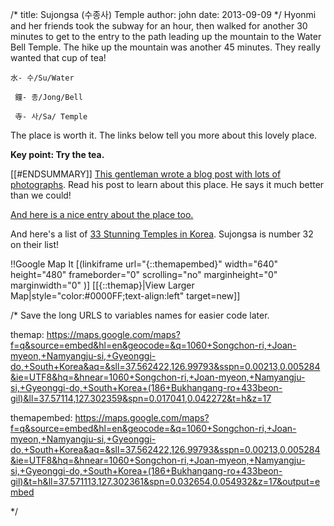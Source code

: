 /*
title: Sujongsa (수종사) Temple
author: john
date: 2013-09-09
*/
Hyonmi and her friends took the subway for an hour, then walked for another 30 minutes to get to the entry to the path leading up the mountain to the Water Bell Temple.  The hike up the mountain was another 45 minutes.  They really wanted that cup of tea!
>   
    水- 수/Su/Water
>    
     鐘- 종/Jong/Bell
>    
     寺- 사/Sa/ Temple

The place is worth it.  The links below tell you more about this lovely place.  

__Key point: Try the tea.__

[[#ENDSUMMARY]]
[This gentleman wrote a blog post with lots of photographs](http://www.rjkoehler.com/travelog/2011/12/a-cup-of-tea-at-yangsu-ri/).  Read his post to learn about this place.  He says it much better than we could!

[And here is a nice entry about the place too.](http://thesoulofseoul.tumblr.com/post/25996670131/sujongsa-temple-on-ungil-mountain)

And here's a list of [33 Stunning Temples in Korea](http://travel.cnn.com/seoul/visit/33-beautiful-temples-enlightenment-857401). Sujongsa is number 32 on their list!

!!Google Map It
[(linkiframe url="{::themapembed}" width="640" height="480" frameborder="0" scrolling="no" marginheight="0" marginwidth="0" )]
[[{::themap}|View Larger Map|style="color:#0000FF;text-align:left" target=new]]

/* 
Save the long URLS to variables names for easier code later.

themap: https://maps.google.com/maps?f=q&source=embed&hl=en&geocode=&q=1060+Songchon-ri,+Joan-myeon,+Namyangju-si,+Gyeonggi-do,+South+Korea&aq=&sll=37.562422,126.99793&sspn=0.00213,0.005284&ie=UTF8&hq=&hnear=1060+Songchon-ri,+Joan-myeon,+Namyangju-si,+Gyeonggi-do,+South+Korea+(186+Bukhangang-ro+433beon-gil)&ll=37.57114,127.302359&spn=0.017041,0.042272&t=h&z=17

themapembed: https://maps.google.com/maps?f=q&source=embed&hl=en&geocode=&q=1060+Songchon-ri,+Joan-myeon,+Namyangju-si,+Gyeonggi-do,+South+Korea&aq=&sll=37.562422,126.99793&sspn=0.00213,0.005284&ie=UTF8&hq=&hnear=1060+Songchon-ri,+Joan-myeon,+Namyangju-si,+Gyeonggi-do,+South+Korea+(186+Bukhangang-ro+433beon-gil)&t=h&ll=37.571113,127.302361&spn=0.032654,0.054932&z=17&output=embed

*/
